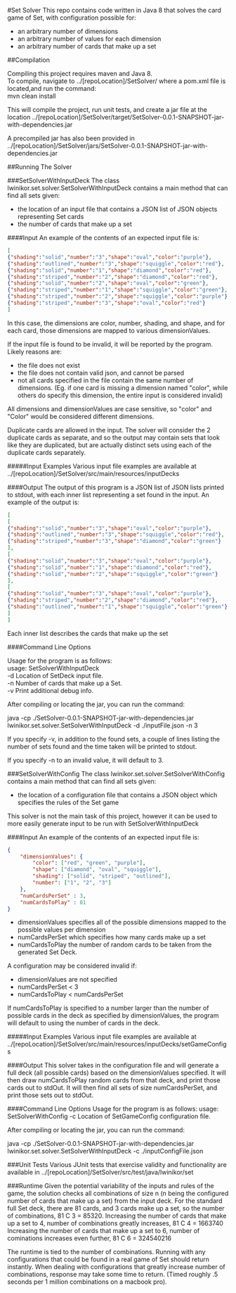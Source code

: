 #Set Solver
This repo contains code written in Java 8 that solves the card game of Set, with configuration possible for:

* an arbitrary number of dimensions 
* an arbitrary number of values for each dimension
* an arbitrary number of cards that make up a set

##Compilation

Compiling this project requires maven and Java 8.  
To compile, navigate to  ../[repoLocation]/SetSolver/ where a pom.xml file is located,and run the command: <br>
mvn clean install

This will compile the project, run unit tests, and create a jar file at the location ../[repoLocation]/SetSolver/target/SetSolver-0.0.1-SNAPSHOT-jar-with-dependencies.jar

A precompiled jar has also been provided in ../[repoLocation]/SetSolver/jars/SetSolver-0.0.1-SNAPSHOT-jar-with-dependencies.jar

##Running The Solver

###SetSolverWithInputDeck
The class lwinikor.set.solver.SetSolverWithInputDeck contains a main method that can find all sets given: 

* the location of an input file that contains a JSON list of JSON objects representing Set cards
* the number of cards that make up a set

####Input
An example of the contents of an expected input file is:

```json
[
{"shading":"solid","number":"3","shape":"oval","color":"purple"},
{"shading":"outlined","number":"3","shape":"squiggle","color":"red"},
{"shading":"solid","number":"1","shape":"diamond","color":"red"},
{"shading":"striped","number":"2","shape":"diamond","color":"red"},
{"shading":"solid","number":"2","shape":"oval","color":"green"},
{"shading":"striped","number":"1","shape":"squiggle","color":"green"},
{"shading":"striped","number":"2","shape":"squiggle","color":"purple"},
{"shading":"striped","number":"3","shape":"oval","color":"red"}
]
```

In this case, the dimensions are color, number, shading, and shape, and for each card, those dimensions are mapped to various dimensionValues.

If the input file is found to be invalid, it will be reported by the program. Likely reasons are:

* the file does not exist
* the file does not contain valid json, and cannot be parsed
* not all cards specified in the file contain the same number of dimensions. (Eg. if one card is missing a dimension named "color", while others do specify this dimension, the entire input is considered invalid)

All dimensions and dimensionValues are case sensitive, so "color" and "Color" would be considered different dimensions.

Duplicate cards are allowed in the input. The solver will consider the 2 duplicate cards as separate, and so the output may contain sets that look like they are duplicated, but are actually distinct sets using each of the duplicate cards separately.

#####Input Examples
Various input file examples are available at ../[repoLocation]/SetSolver/src/main/resources/inputDecks

####Output
The output of this program is a JSON list of JSON lists printed to stdout, with each inner list representing a set found in the input.  An example of the output is:

```json
[
[
{"shading":"solid","number":"3","shape":"oval","color":"purple"},
{"shading":"outlined","number":"3","shape":"squiggle","color":"red"},
{"shading":"striped","number":"3","shape":"diamond","color":"green"}
],
[
{"shading":"solid","number":"3","shape":"oval","color":"purple"},
{"shading":"solid","number":"1","shape":"diamond","color":"red"},
{"shading":"solid","number":"2","shape":"squiggle","color":"green"}
],
[
{"shading":"solid","number":"3","shape":"oval","color":"purple"},
{"shading":"striped","number":"2","shape":"diamond","color":"red"},
{"shading":"outlined","number":"1","shape":"squiggle","color":"green"}
]
]
```
Each inner list describes the cards that make up the set

####Command Line Options

Usage for the program is as follows: <br>
usage: SetSolverWithInputDeck <br>
 -d <arg>   Location of SetDeck input file. <br>
 -n <arg>   Number of cards that make up a Set. <br>
 -v         Print additional debug info. <br>

After compiling or locating the jar, you can run the command:

java -cp ./SetSolver-0.0.1-SNAPSHOT-jar-with-dependencies.jar lwinikor.set.solver.SetSolverWithInputDeck -d ./inputFile.json -n 3

If you specify -v, in addition to the found sets, a couple of lines listing the number of sets found and the time taken will be printed to stdout.

If you specify -n to an invalid value, it will default to 3.

###SetSolverWithConfig
The class lwinikor.set.solver.SetSolverWithConfig contains a main method that can find all sets given:

* the location of a configuration file that contains a JSON object which specifies the rules of the Set game 

This solver is not the main task of this project, however it can be used to more easily generate input to be run with SetSolverWithInputDeck

####Input
An example of the contents of an expected input file is:

```json
{
	"dimensionValues": {
		"color": ["red", "green", "purple"],
		"shape": ["diamond", "oval", "squiggle"],
		"shading": ["solid", "striped", "outlined"],
		"number": ["1", "2", "3"]
	},
	"numCardsPerSet" : 3,
	"numCardsToPlay" : 81
}
```
* dimensionValues specifies all of the possible dimensions mapped to the possible values per dimension
* numCardsPerSet which specifies how many cards make up a set
* numCardsToPlay the number of random cards to be taken from the generated Set Deck.

A configuration may be considered invalid if:

* dimensionValues are not specified
* numCardsPerSet < 3
* numCardsToPlay < numCardsPerSet

If numCardsToPlay is specified to a number larger than the number of possible cards in the deck as specified by dimensionValues, the program will default to using the number of cards in the deck.

#####Input Examples
Various input file examples are available at ../[repoLocation]/SetSolver/src/main/resources/inputDecks/setGameConfigs

####Output
This solver takes in the configuration file and will generate a full deck (all possible cards) based on the dimensionValues specified.  It will then draw numCardsToPlay random cards from that deck, and print those cards out to stdOut.  It will then find all sets of size numCardsPerSet, and print those sets out to stdOut.

####Command Line Options
Usage for the program is as follows:
usage: SetSolverWithConfig
 -c <arg>   Location of SetGameConfig configuration file.

After compiling or locating the jar, you can run the command:

java -cp ./SetSolver-0.0.1-SNAPSHOT-jar-with-dependencies.jar lwinikor.set.solver.SetSolverWithInputDeck -c ./inputConfigFile.json

###Unit Tests
Various JUnit tests that exercise validity and functionality are available in ../[repoLocation]/SetSolver/src/test/java/lwinikor/set

###Runtime
Given the potential variability of the inputs and rules of the game, the solution checks all combinations of size n (n being the configured number of cards that make up a set) from the input deck.
For the standard full Set deck, there are 81 cards, and 3 cards make up a set, so the number of combinations, 81 C 3 = 85320.
Increasing the number of cards that make up a set to 4, number of combinations greatly increases, 81 C 4 = 1663740
Increasing the number of cards that make up a set to 6, number of cominations increases even further, 81 C 6 = 324540216

The runtime is tied to the number of combinations.  Running with any configurations that could be found in a real game of Set should return instantly.  When dealing with configurations that greatly increase number of combinations, response may take some time to return. (Timed roughly .5 seconds per 1 million combinations on a macbook pro).  
